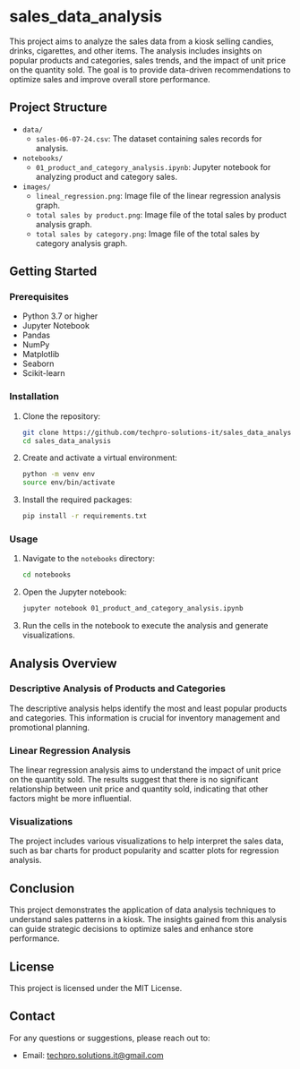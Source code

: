 # sales_data_analysis

This project aims to analyze the sales data from a kiosk selling candies, drinks, cigarettes, and other items. The analysis includes insights on popular products and categories, sales trends, and the impact of unit price on the quantity sold. The goal is to provide data-driven recommendations to optimize sales and improve overall store performance.

## Project Structure

- `data/`
  - `sales-06-07-24.csv`: The dataset containing sales records for analysis.
- `notebooks/`
  - `01_product_and_category_analysis.ipynb`: Jupyter notebook for analyzing product and category sales.
- `images/`
  - `lineal_regression.png`: Image file of the linear regression analysis graph.
  - `total sales by product.png`: Image file of the total sales by product analysis graph.
  - `total sales by category.png`: Image file of the total sales by category analysis graph.

## Getting Started

### Prerequisites

- Python 3.7 or higher
- Jupyter Notebook
- Pandas
- NumPy
- Matplotlib
- Seaborn
- Scikit-learn

### Installation

1. Clone the repository:
    ```bash
    git clone https://github.com/techpro-solutions-it/sales_data_analysis.git
    cd sales_data_analysis
    ```

2. Create and activate a virtual environment:
    ```bash
    python -m venv env
    source env/bin/activate
    ```

3. Install the required packages:
    ```bash
    pip install -r requirements.txt
    ```

### Usage

1. Navigate to the `notebooks` directory:
    ```bash
    cd notebooks
    ```

2. Open the Jupyter notebook:
    ```bash
    jupyter notebook 01_product_and_category_analysis.ipynb
    ```

3. Run the cells in the notebook to execute the analysis and generate visualizations.


## Analysis Overview

### Descriptive Analysis of Products and Categories

The descriptive analysis helps identify the most and least popular products and categories. This information is crucial for inventory management and promotional planning.

### Linear Regression Analysis

The linear regression analysis aims to understand the impact of unit price on the quantity sold. The results suggest that there is no significant relationship between unit price and quantity sold, indicating that other factors might be more influential.

### Visualizations

The project includes various visualizations to help interpret the sales data, such as bar charts for product popularity and scatter plots for regression analysis.

## Conclusion

This project demonstrates the application of data analysis techniques to understand sales patterns in a kiosk. The insights gained from this analysis can guide strategic decisions to optimize sales and enhance store performance.

## License

This project is licensed under the MIT License.

## Contact

For any questions or suggestions, please reach out to:
- Email: [techpro.solutions.it@gmail.com](mailto:techpro.solutions.it@gmail.com)
